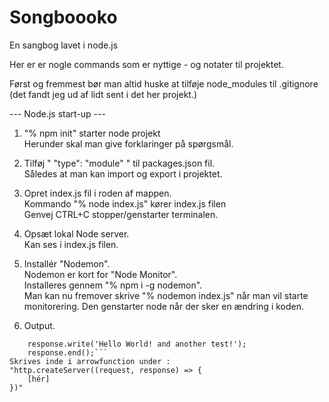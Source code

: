 # Songboooko
En sangbog lavet i node.js


Her er er nogle commands som er nyttige - og notater til projektet.

Først og fremmest bør man altid huske at tilføje node_modules til .gitignore (det fandt jeg ud af lidt sent i det her projekt.)

--- Node.js start-up ---
1. "% npm init" starter node projekt<br>
Herunder skal man give forklaringer på spørgsmål.

2. Tilføj " "type": "module" " til packages.json fil. <br>
Således at man kan import og export i projektet.

3. Opret index.js fil i roden af mappen. <br>
Kommando "% node index.js" kører index.js filen <br>
Genvej CTRL+C stopper/genstarter terminalen.

4. Opsæt lokal Node server. <br>
Kan ses i index.js filen.

5. Installér "Nodemon". <br>
Nodemon er kort for "Node Monitor". <br>
Installeres gennem "% npm i -g nodemon". <br>
Man kan nu fremover skrive "% nodemon index.js" når man vil starte monitorering. Den genstarter node når der sker en ændring i koden.

6. Output. <br>
```response.writeHead(200, {'Content-Type': 'text/html'});
    response.write('Hello World! and another test!');
    response.end();```
Skrives inde i arrowfunction under :
"http.createServer((request, response) => {
    [hér]
})"

